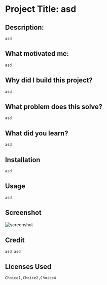 
# Project Title: asd
## Description:
    asd
## What motivated me:
    asd
## Why did I build this project?
    asd
## What problem does this solve?
    asd
## What did you learn?
    asd
## Installation
    asd
## Usage
    asd
## Screenshot
![screenshot](asd?raw=true)
## Credit
    asd asd
## Licenses Used
    Choice1,Choice2,Choice4